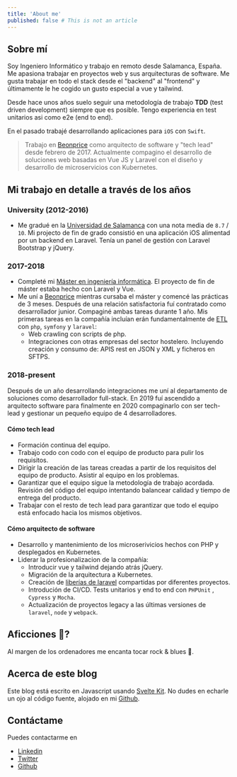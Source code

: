 ```yaml
---
title: 'About me'
published: false # This is not an article
---
```


## Sobre mí

Soy Ingeniero Informático y trabajo en remoto desde Salamanca, España. Me apasiona trabajar en proyectos web y sus arquitecturas de software. Me gusta trabajar en todo el stack desde el "backend" al "frontend" y últimamente le he cogido un gusto especial a vue y tailwind.

Desde hace unos años suelo seguir una metodología de trabajo **TDD** (test driven development) siempre que es posible. Tengo experiencia en test unitarios asi como e2e (end to end).

En el pasado trabajé desarrollando aplicaciones para `iOS` con `Swift`.

> Trabajo en [Beonprice](https://beonprice.com/en/product) como arquitecto de software y "tech lead" desde febrero de 2017.
> Actualmente compagino el desarrollo de soluciones web basadas en Vue JS y Laravel con el diseño y desarrollo de microservicios con Kubernetes.

## Mi trabajo en detalle a través de los años

### University (2012-2016)

- Me gradué en la [Universidad de Salamanca](https://usal.es) con una nota media de `8.7` / `10`. Mi projecto de fin de grado consistió en una aplicación iOS alimentad por un backend en Laravel. Tenía un panel de gestión con Laravel Bootstrap y jQuery.

### 2017-2018

- Completé mi [Máster en ingeniería informática](https://www.usal.es/master-ingenieria-informatica). El proyecto de fin de máster estaba hecho con Laravel y Vue.
- Me uní a [Beonprice](https://beonprice.com/product) mientras cursaba el máster y comencé las prácticas de 3 meses. Después de una relación satisfactoria fuí contratado como desarrollador junior. Compaginé ambas tareas durante 1 año. Mis primeras tareas en la compañía incluían erán fundamentalmente de [ETL](https://es.wikipedia.org/wiki/Extract,_transform_and_load) con `php`, `symfony` y `laravel`:
  - Web crawling con scripts de php.
  - Integraciones con otras empresas del sector hostelero. Incluyendo creación y consumo de: APIS rest en JSON y XML y ficheros en SFTPS.

### 2018-present

Después de un año desarrollando integraciones me uní al departamento de soluciones como desarrollador full-stack. En 2019 fuí ascendido a arquitecto software para finalmente en 2020 compaginarlo con ser tech-lead y gestionar un pequeño equipo de 4 desarrolladores.

#### Cómo tech lead

- Formación continua del equipo.
- Trabajo codo con codo con el equipo de producto para pulir los requisitos.
- Dirigir la creación de las tareas creadas a partir de los requisitos del equipo de producto. Asistir al equipo en los problemas.
- Garantizar que el equipo sigue la metodología de trabajo acordada. Revisión del código del equipo intentando balancear calidad y tiempo de entrega del producto.
- Trabajar con el resto de tech lead para garantizar que todo el equipo está enfocado hacia los mismos objetivos.

#### Cómo arquitecto de software

- Desarrollo y mantenimiento de los microserivicios hechos con PHP y desplegados en Kubernetes.
- Liderar la profesionalizacion de la compañía:
  - Introducir vue y tailwind dejando atrás jQuery.
  - Migración de la arquitectura a Kubernetes.
  - Creación de [liberías de laravel](https://laravel.com/docs/8.x/packages) compartidas por diferentes proyectos.
  - Introdución de CI/CD. Tests unitarios y end to end con `PHPUnit` , `Cypress` y `Mocha`.
  - Actualización de proyectos legacy a las últimas versiones de `laravel`, `node` y `webpack`.

## Aficciones :guitar:?

Al margen de los ordenadores me encanta tocar rock & blues :guitar:.

## Acerca de este blog

Este blog está escrito en Javascript usando [Svelte Kit](https://kit.svelte.dev/). No dudes en echarle un ojo al código fuente, alojado en mi [Github](https://github.com/angelblanco).

## Contáctame

Puedes contactarme en

- [Linkedin](https://www.linkedin.com/in/ángel-luis-blanco-mateos-41137b14b)
- [Twitter](https://twitter.com/angelblancodev)
- [Github](https://github.com/angelblanco)
